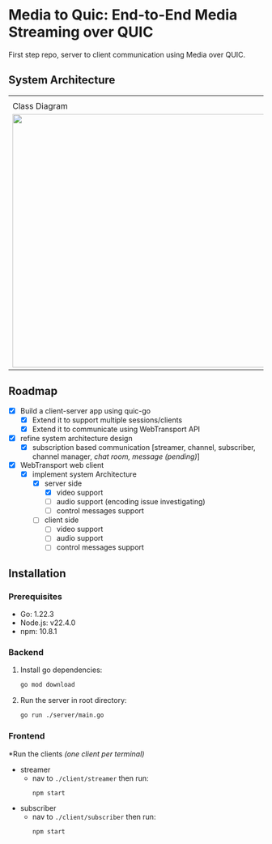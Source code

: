 # Media to Quic: End-to-End Media Streaming over QUIC

First step repo, server to client communication using Media over QUIC.

## System Architecture

<table>
  
  <th>
    <tr>
      <td>Class Diagram</td>
      <td>State Machine Diagram</td>
    </tr>
  </th>
  
  <tr>
    <td>
      <img width="500" src="https://github.com/TUM-Master-Thesis-MoQ/moq-end2end/assets/33310255/616a3dfd-e95e-4bb2-859c-bd684eaa1417">
    </td>
    <td>
      <img width="500" src="https://github.com/TUM-Master-Thesis-MoQ/moq-end2end/assets/33310255/b65d511b-aa0f-46a2-a6f4-6115b657c5bb">
    </td>
  </tr>
  
</table>

## Roadmap

- [x] Build a client-server app using quic-go
  - [x] Extend it to support multiple sessions/clients
  - [x] Extend it to communicate using WebTransport API
- [x] refine system architecture design
  - [x] subscription based communication [streamer, channel, subscriber, channel manager, *chat room, message (pending)*]
- [x] WebTransport web client
  - [x] implement system Architecture
    - [x] server side
      - [x] video support
      - [ ] audio support (encoding issue investigating)
      - [ ] control messages support
    - [ ] client side
      - [ ] video support
      - [ ] audio support
      - [ ] control messages support

## Installation

### Prerequisites

- Go: 1.22.3
- Node.js: v22.4.0
- npm: 10.8.1

### Backend

1. Install go dependencies:
   ```sh
   go mod download
   ```
2. Run the server in root directory:
   ```sh
   go run ./server/main.go
   ```

### Frontend

\*Run the clients _(one client per terminal)_

- streamer
  - nav to `./client/streamer` then run:
    ```sh
    npm start
    ```
- subscriber
  - nav to `./client/subscriber` then run:
    ```sh
    npm start
    ```
